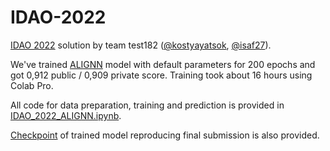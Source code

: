 # IDAO-2022

[IDAO 2022](https://idao.world/) solution by team test182 ([@kostyayatsok](https://github.com/kostyayatsok), [@isaf27](https://github.com/isaf27)).

We've trained [ALIGNN](https://github.com/usnistgov/alignn) model with default parameters for 200 epochs and got 0,912 public / 0,909 private score. Training took about 16 hours using Colab Pro.

All code for data preparation, training and prediction is provided in [IDAO_2022_ALIGNN.ipynb](IDAO_2022_ALIGNN.ipynb).

[Checkpoint](checkpoint_200.pt) of trained model reproducing final submission is also provided.
